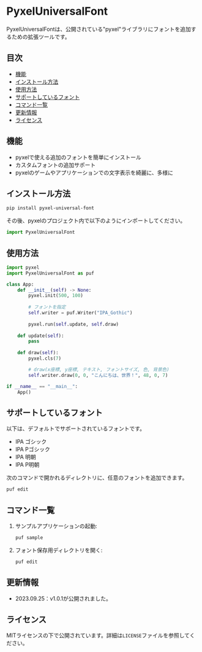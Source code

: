 # PyxelUniversalFont

PyxelUniversalFontは、公開されている"pyxel"ライブラリにフォントを追加するための拡張ツールです。

## 目次

- [機能](#機能)
- [インストール方法](#インストール方法)
- [使用方法](#使用方法)
- [サポートしているフォント](#サポートしているフォント)
- [コマンド一覧](#コマンド一覧)
- [更新情報](#更新情報)
- [ライセンス](#ライセンス)

## 機能

- pyxelで使える追加のフォントを簡単にインストール
- カスタムフォントの追加サポート
- pyxelのゲームやアプリケーションでの文字表示を綺麗に、多様に

## インストール方法

```bash
pip install pyxel-universal-font
```

その後、pyxelのプロジェクト内で以下のようにインポートしてください。

```python
import PyxelUniversalFont
```

## 使用方法

```python
import pyxel
import PyxelUniversalFont as puf

class App:
    def __init__(self) -> None:
        pyxel.init(500, 100)
        
        # フォントを指定
        self.writer = puf.Writer("IPA_Gothic")
        
        pyxel.run(self.update, self.draw)
        
    def update(self):
        pass
    
    def draw(self):
        pyxel.cls(7)

        # draw(x座標, y座標, テキスト, フォントサイズ, 色, 背景色)
        self.writer.draw(0, 0, "こんにちは、世界！", 48, 0, 7)

if __name__ == "__main__": 
    App()
```

## サポートしているフォント

以下は、デフォルトでサポートされているフォントです。

- IPA ゴシック
- IPA Pゴシック
- IPA 明朝
- IPA P明朝

次のコマンドで開かれるディレクトリに、任意のフォントを追加できます。
```bash
puf edit
```

## コマンド一覧

1. サンプルアプリケーションの起動:
    ```bash
    puf sample
    ```
2. フォント保存用ディレクトリを開く:
    ```bash
    puf edit
    ```

## 更新情報
- 2023.09.25：v1.0.1が公開されました。

## ライセンス

MITライセンスの下で公開されています。詳細は`LICENSE`ファイルを参照してください。
